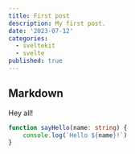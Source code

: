 ```yaml
---
title: First post
description: My first post.
date: '2023-07-12'
categories:
  - sveltekit
  - svelte
published: true
---
```


## Markdown

Hey all!

```ts
function sayHello(name: string) {
    console.log(`Hello ${name}!`)
}
```